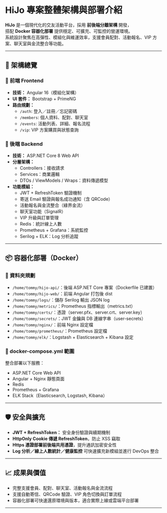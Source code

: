 # HiJo 專案整體架構與部署介紹

**HiJo** 是一個現代化的交友活動平台，採用 **前後端分離架構** 開發，  
搭配 **Docker 容器化部署** 提供穩定、可擴充、可監控的營運環境。  
系統設計聚焦在高彈性、模組化與維運效率，支援會員配對、活動報名、VIP 方案、聊天室與金流整合等功能。

---

## 🧱 架構總覽

### 🔹 前端 Frontend
- **技術：** Angular 16（模組化架構）
- **UI 套件：** Bootstrap + PrimeNG
- **路由規劃：**
  - `/auth`: 登入／註冊／忘記密碼
  - `/members`: 個人資料、配對、聊天室
  - `/events`: 活動列表、詳細、報名流程
  - `/vip`: VIP 方案購買與狀態查詢

### 🔹 後端 Backend
- **技術：** ASP.NET Core 8 Web API
- **分層架構：**
  - Controllers：接收請求
  - Services：商業邏輯
  - DTOs / ViewModels / Wraps：資料傳遞模型
- **功能模組：**
  - JWT + RefreshToken 驗證機制
  - 寄送 Email 驗證與報名成功通知（含 QRCode）
  - 活動報名與金流整合（綠界金流）
  - 聊天室功能（SignalR）
  - VIP 升級與訂單管理
  - Redis：統計線上人數
  - Prometheus + Grafana：系統監控
  - Serilog + ELK：Log 分析追蹤

---

## 📦 容器化部署（Docker）

### 📁 資料夾規劃
- `/home/tommy/hijo-api/`：後端 ASP.NET Core 專案（Dockerfile 已建置）
- `/home/tommy/hijo-web/`：前端 Angular 打包後 dist
- `/home/tommy/logs/`：儲存 Serilog 輸出 JSON log
- `/home/tommy/metrics/`：Prometheus 指標輸出（metrics.txt）
- `/home/tommy/certs/`：憑證（server.pfx、server.crt、server.key）
- `/home/tommy/secrets/`：JWT 金鑰與 DB 連線字串（user-secrets）
- `/home/tommy/nginx/`：前端 Nginx 設定檔
- `/home/tommy/prometheus/`：Prometheus 設定檔
- `/home/tommy/elk/`：Logstash + Elasticsearch + Kibana 設定

### 🐳 docker-compose.yml 範圍
整合部署以下服務：
- ASP.NET Core Web API
- Angular + Nginx 靜態頁面
- Redis
- Prometheus + Grafana
- ELK Stack（Elasticsearch, Logstash, Kibana）

---

## 🛡️ 安全與擴充
- **JWT + RefreshToken：** 安全身份驗證與續期機制
- **HttpOnly Cookie 傳遞 RefreshToken**，防止 XSS 竊取
- **Https 憑證部署前後端共用憑證**，提升通訊加密安全性
- **Log 分析／線上人數統計／健康監控** 可快速擴充新模組並進行 DevOps 整合

---

## 📈 成果與價值

- 完整支援會員、配對、聊天室、活動報名與金流流程
- 支援自動寄信、QRCode 驗證、VIP 角色切換與訂單流程
- 容器化部署可快速還原環境與版本，適合實際上線或雲端平台部署

---

